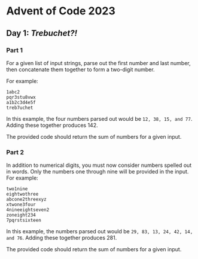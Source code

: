 # Advent of Code 2023
## Day 1: *Trebuchet?!*

### Part 1

For a given list of input strings, parse out the first number and last number, then concatenate them together to form a two-digit number.

For example:
```
1abc2
pqr3stu8vwx
a1b2c3d4e5f
treb7uchet
```

In this example, the four numbers parsed out would be `12, 38, 15, and 77`. 
Adding these together produces 142.

The provided code should return the sum of numbers for a given input.

### Part 2

In addition to numerical digits, you must now consider numbers spelled out in words.
Only the numbers one through nine will be provided in the input.
For example:
```
two1nine
eightwothree
abcone2threexyz
xtwone3four
4nineeightseven2
zoneight234
7pqrstsixteen
```
In this example, the numbers parsed out would be `29, 83, 13, 24, 42, 14, and 76`. 
Adding these together produces 281.

The provided code should return the sum of numbers for a given input.